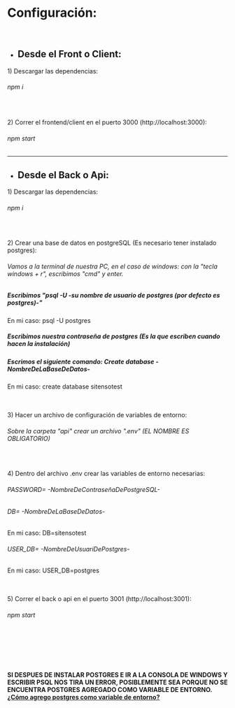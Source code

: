 # Configuración:
<br/>

- <h2>Desde el Front o Client:</h2>

 <p>1) Descargar las dependencias:</p>
 <h6>npm i</h6>
 <br/>
 <p>2) Correr el frontend/client en el puerto 3000 (http://localhost:3000):</p>
 <h6>npm start</h6>
 
 <hr/>
 
 - <h2>Desde el Back o Api:</h2>
 <p>1) Descargar las dependencias:</p>
 <h6>npm i</h6>
 <br/>
 <p>2) Crear una base de datos en postgreSQL (Es necesario tener instalado postgres):</p>
 <h6>Vamos a la terminal de nuestra PC, en el caso de windows: con la "tecla windows + r", escribimos "cmd" y enter.</h6>
 <h5>Escribimos "psql -U -su nombre de usuario de postgres (por defecto es postgres)-"</h5>
 <span>En mi caso: psql -U postgres</span>
 <h5>Escribimos nuestra contraseña de postgres (Es la que escriben cuando hacen la instalación)</h5>
 <h5>Escrimos el siguiente comando: Create database -NombreDeLaBaseDeDatos-</h5>
 <span>En mi caso: create database sitensotest</span>
 <br/>
 <br/>
 <br/>
 <p>3) Hacer un archivo de configuración de variables de entorno:</p>
 <h6>Sobre la carpeta "api" crear un archivo ".env"  (EL NOMBRE ES OBLIGATORIO)</h6>
 <br/>
 <p>4) Dentro del archivo .env crear las variables de entorno necesarias:</p>
 <h6>PASSWORD= -NombreDeContraseñaDePostgreSQL- </h6>
 <h6/>DB= -NombreDeLaBaseDeDatos-</h6>
 <span>En mi caso: DB=sitensotest</span>
 <h6/>USER_DB= -NombreDeUsuariDePostgres-</h6>
 <span>En mi caso: USER_DB=postgres</span>
 <br/>
 <br/>
 <br/>
 <p>5) Correr el back o api en el puerto 3001 (http://localhost:3001):</p>
 <h6/>npm start</h6>
 <br/>
 <br/>
 <br/>
 <br/>
 <h4>SI DESPUES DE INSTALAR POSTGRES E IR A LA CONSOLA DE WINDOWS Y ESCRIBIR PSQL NOS TIRA UN ERROR, POSIBLEMENTE SEA PORQUE NO SE ENCUENTRA POSTGRES AGREGADO COMO VARIABLE DE ENTORNO. <a href="https://remot-technologies.com/como-anadir-postgresql-a-las-variables-de-entorno-de-windows-10/">¿Cómo agrego postgres como variable de entorno?<a/></h4>
 
 
 
